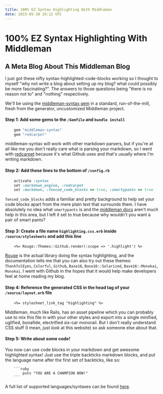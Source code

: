 ```yaml
---
title: 100% EZ Syntax Highlighting With Middleman
date: 2015-05-30 19:12 UTC
---
```


# 100% EZ Syntax Highlighting With Middleman
## A Meta Blog About This Middleman Blog

I just got these nifty syntax-highlighted-code-blocks working so I thought to myself "why not write a blog about setting up my blog? what could possibly be more fascinating?". The answers to those questions being "there is no reason not to" and "nothing" respectively.

We'll be using the [middleman-syntax gem](https://github.com/middleman/middleman-syntax) in a standard, run-of-the-mill, fresh from the generator, uncustomized Middleman project.

#### Step 1: Add some gems to the `/Gemfile` and `bundle install`

```ruby
    gem "middleman-syntax"
    gem "redcarpet"
```

middleman-syntax will work with other markdown parsers, but if you're at all like me you don't really care what is parsing your markdown, so I went with [redcarpet](https://github.com/vmg/redcarpet) because it's what Github uses and that's usually where I'm writing markdown.

#### Step 2: Add these lines to the bottom of `/config.rb`

```ruby
    activate :syntax
    set :markdown_engine, :redcarpet
    set :markdown, :fenced_code_blocks => true, :smartypants => true
```

`fenced_code_blocks` adds a familiar and pretty background to help set your code blocks apart from the mere plain text that surrounds them. I have absolutely no idea what `smartypants` is and the [middleman docs](https://middlemanapp.com/basics/template_engine_options/) aren't much help in this area, but I left it set to true because why wouldn't you want a pair of smart pants?

#### Step 3: Create a file name `highlighting.css.erb` inside `/source/stylesheets` and add this line

```erb
    <%= Rouge::Themes::Github.render(:scope => '.highlight') %>
```

[Rouge](https://github.com/jneen/rouge) is the actual library doing the syntax highlighting, and the documentation tells me that you can also try out these themes: `ThankfulEyes`, `Colorful`, `Github`, `Base16`, `Base16::Solarized`, `Base16::Monokai`, `Monokai`. I went with Github in the hopes that it would help make developers feel at home reading my blog.

#### Step 4: Reference the generated CSS in the head tag of your `/source/layout.erb` file

```erb
    <%= stylesheet_link_tag "highlighting" %>
```

Middleman, much like Rails, has an asset pipeline which you can probably use to mix this file in with your other styles and export into a single minified, uglified, bonafide, electrified six-car monorail. But I don't really understand CSS stuff (I mean, just _look_ at this website) so ask someone else about that.

#### Step 5: Write about some code!

You now can use code blocks in your markdown and get awesome highlighted syntax! Just use the triple backticks markdown blocks, and put the language name after the first set of backticks, like so:

```
    ```ruby
        puts "YOU ARE A CHAMPION NOW!"
    ```
```

A full list of supported languages/syntaxes can be found [here](https://github.com/jneen/rouge/wiki/List-of-supported-languages-and-lexers).

